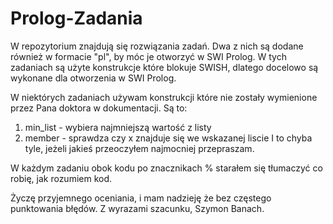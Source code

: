 # Prolog-Zadania
W repozytorium znajdują się rozwiązania zadań. Dwa z nich są dodane również w formacie "pl", by móc je otworzyć w SWI Prolog. W tych zadaniach są użyte konstrukcje które blokuje SWISH, dlatego docelowo są wykonane dla otworzenia w SWI Prolog.

W niektórych zadaniach używam konstrukcji które nie zostały wymienione przez Pana doktora w dokumentacji. Są to:
  1. min_list - wybiera najmniejszą wartość z listy
  2. member - sprawdza czy x znajduje się we wskazanej liscie
I to chyba tyle, jeżeli jakieś przeoczyłem najmocniej przepraszam.

W każdym zadaniu obok kodu po znacznikach % starałem się tłumaczyć co robię, jak rozumiem kod.

Życzę przyjemnego oceniania, i mam nadzieję że bez częstego punktowania błędów.
Z wyrazami szacunku,
Szymon Banach.
